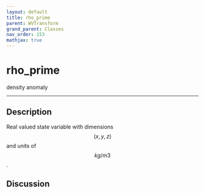```yaml
---
layout: default
title: rho_prime
parent: WVTransform
grand_parent: Classes
nav_order: 153
mathjax: true
---
```


#  rho_prime

density anomaly


---

## Description
Real valued state variable with dimensions $$(x,y,z)$$ and units of $$kg/m3$$.

## Discussion

